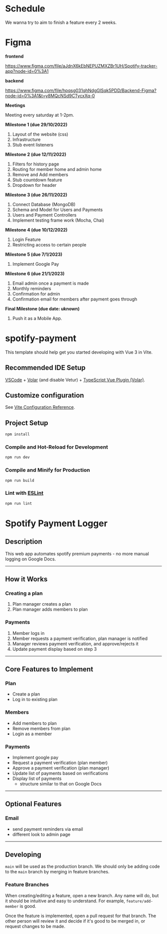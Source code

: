 # Schedule

We wanna try to aim to finish a feature every 2 weeks. 

# Figma
**frontend**

https://www.figma.com/file/aJdnX6kEbNEPUZMXZBr1UH/Spotify-tracker-app?node-id=0%3A1 

**backend**

https://www.figma.com/file/hpqsg031qhNdgGlSqk5PDD/Backend-Figma?node-id=0%3A1&t=y8MQcNSd9CTycxXq-0 

**Meetings**

Meeting every saturday at 1-2pm.

**Milestone 1 (due 29/10/2022)**

1.  Layout of the website (css)
2.  Infrastructure
3.  Stub event listeners


**Milestone 2 (due 12/11/2022)**

1.  Filters for history page
2.  Routing for member home and admin home
3.  Remove and Add members
4.  Stub countdown feature
5.  Dropdown for header

**Milestone 3 (due 26/11/2022)**

1.  Connect Database (MongoDB)
2.  Schema and Model for Users and Payments
3.  Users and Payment Controllers 
4.  Implement testing frame work (Mocha, Chai)


**Milestone 4 (due 10/12/2022)**

1.  Login Feature
2.  Restricting access to certain people

**Milestone 5 (due 7/1/2023)**
 
1.  Implement Google Pay 

**Milestone 6 (due 21/1/2023)**

1.  Email admin once a payment is made
2.  Monthly reminders
3.  Confirmation for admin
4.  Confirmation email for members after payment goes through

**Final Milestone (due date: uknown)**

1. Push it as a Mobile App.


# spotify-payment

This template should help get you started developing with Vue 3 in Vite.

## Recommended IDE Setup

[VSCode](https://code.visualstudio.com/) + [Volar](https://marketplace.visualstudio.com/items?itemName=Vue.volar) (and disable Vetur) + [TypeScript Vue Plugin (Volar)](https://marketplace.visualstudio.com/items?itemName=Vue.vscode-typescript-vue-plugin).

## Customize configuration

See [Vite Configuration Reference](https://vitejs.dev/config/).

## Project Setup

```sh
npm install
```

### Compile and Hot-Reload for Development

```sh
npm run dev
```

### Compile and Minify for Production

```sh
npm run build
```

### Lint with [ESLint](https://eslint.org/)

```sh
npm run lint
```

# Spotify Payment Logger

## **Description**
This web app automates spotify premium payments - no more manual logging on Google Docs.

---

## **How it Works**
### Creating a plan
1. Plan manager creates a plan
2. Plan manager adds members to plan

### Payments
1. Member logs in
2. Member requests a payment verification, plan manager is notified
3. Manager reviews payment verification, and approve/rejects it
4. Update payment display based on step 3

---

## **Core Features to Implement**
### Plan
* Create a plan
* Log in to existing plan

### Members
* Add members to plan
* Remove members from plan
* Login as a member

### Payments
* Implement google pay
* Request a payment verification (plan member)
* Approve a payment verification (plan manager)
* Update list of payments based on verifications
* Display list of payments
    * structure similar to that on Google Docs

---

## **Optional Features**
### Email
* send payment reminders via email
* different look to admin page

---

## **Developing**
`main` will be used as the production branch. We should only be adding code to the `main` branch by merging in feature branches.

### Feature Branches
When creating/editing a feature, open a new branch. Any name will do, but it should be intuitive and easy to understand. For example, `feature/add-member` is good.

Once the feature is implemented, open a pull request for that branch. The other person will review it and decide if it's good to be merged in, or request changes to be made.
